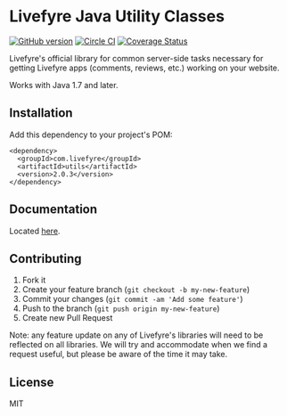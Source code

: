# Livefyre Java Utility Classes
[![GitHub version](https://badge.fury.io/gh/livefyre%2Flivefyre-java-utils.png)](http://badge.fury.io/gh/livefyre%2Flivefyre-java-utils)
[![Circle CI](https://circleci.com/gh/Livefyre/livefyre-java-utils.png?style=badge)](https://circleci.com/gh/Livefyre/livefyre-java-utils)
[![Coverage Status](https://img.shields.io/coveralls/Livefyre/livefyre-java-utils.svg)](https://coveralls.io/r/Livefyre/livefyre-java-utils)

Livefyre's official library for common server-side tasks necessary for getting Livefyre apps (comments, reviews, etc.) working on your website.

Works with Java 1.7 and later.

## Installation

Add this dependency to your project's POM:

    <dependency>
      <groupId>com.livefyre</groupId>
      <artifactId>utils</artifactId>
      <version>2.0.3</version>
    </dependency>

## Documentation

Located [here](http://answers.livefyre.com/developers/libraries).

## Contributing

1. Fork it
2. Create your feature branch (`git checkout -b my-new-feature`)
3. Commit your changes (`git commit -am 'Add some feature'`)
4. Push to the branch (`git push origin my-new-feature`)
5. Create new Pull Request

Note: any feature update on any of Livefyre's libraries will need to be reflected on all libraries. We will try and accommodate when we find a request useful, but please be aware of the time it may take.

## License

MIT

